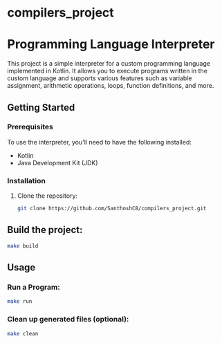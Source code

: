 
# compilers_project
# Programming Language Interpreter

This project is a simple interpreter for a custom programming language implemented in Kotlin. It allows you to execute programs written in the custom language and supports various features such as variable assignment, arithmetic operations, loops, function definitions, and more.

## Getting Started

### Prerequisites

To use the interpreter, you'll need to have the following installed:

- Kotlin
- Java Development Kit (JDK)

### Installation

1. Clone the repository:

   ```bash
   git clone https://github.com/SanthoshC8/compilers_project.git 
   ```

## Build the project:

```bash
make build
```

## Usage

### Run a Program:

```bash
make run
```

### Clean up generated files (optional):

```bash
make clean
```


